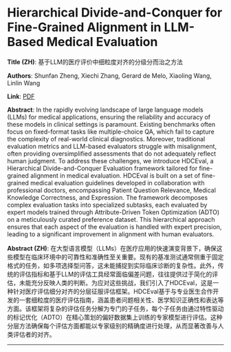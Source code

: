 # Hierarchical Divide-and-Conquer for Fine-Grained Alignment in LLM-Based Medical Evaluation 

**Title (ZH)**: 基于LLM的医疗评价中细粒度对齐的分级分而治之方法 

**Authors**: Shunfan Zheng, Xiechi Zhang, Gerard de Melo, Xiaoling Wang, Linlin Wang  

**Link**: [PDF](https://arxiv.org/pdf/2501.06741)  

**Abstract**: In the rapidly evolving landscape of large language models (LLMs) for medical applications, ensuring the reliability and accuracy of these models in clinical settings is paramount. Existing benchmarks often focus on fixed-format tasks like multiple-choice QA, which fail to capture the complexity of real-world clinical diagnostics. Moreover, traditional evaluation metrics and LLM-based evaluators struggle with misalignment, often providing oversimplified assessments that do not adequately reflect human judgment. To address these challenges, we introduce HDCEval, a Hierarchical Divide-and-Conquer Evaluation framework tailored for fine-grained alignment in medical evaluation. HDCEval is built on a set of fine-grained medical evaluation guidelines developed in collaboration with professional doctors, encompassing Patient Question Relevance, Medical Knowledge Correctness, and Expression. The framework decomposes complex evaluation tasks into specialized subtasks, each evaluated by expert models trained through Attribute-Driven Token Optimization (ADTO) on a meticulously curated preference dataset. This hierarchical approach ensures that each aspect of the evaluation is handled with expert precision, leading to a significant improvement in alignment with human evaluators. 

**Abstract (ZH)**: 在大型语言模型（LLMs）在医疗应用的快速演变背景下，确保这些模型在临床环境中的可靠性和准确性至关重要。现有的基准测试通常侧重于固定格式的任务，如多项选择型问答，这未能捕捉到实际临床诊断的复杂性。此外，传统的评估指标和基于LLM的评估工具经常面临偏差问题，往往提供过于简化的评估，未能充分反映人类的判断。为应对这些挑战，我们引入了HDCEval，这是一种针对医疗评估细分对齐的分层征服评估框架。HDCEval基于与专业医生合作开发的一套细粒度的医疗评估指南，涵盖患者问题相关性、医学知识正确性和表达等方面。该框架将复杂的评估任务分解为专门的子任务，每个子任务由通过特性驱动的标记优化（ADTO）在精心策划的偏好数据集上训练的专家模型进行评估。这种分层方法确保每个评估方面都能以专家级别的精确度进行处理，从而显著改善与人类评估者的对齐。 

---
